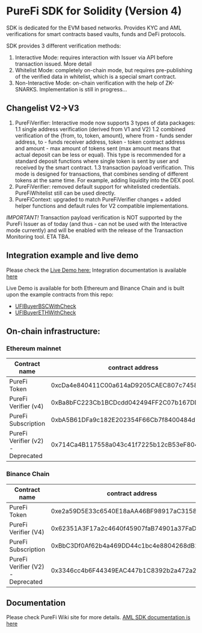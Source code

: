 # PureFi SDK for Solidity (Version 4)

SDK is dedicated for the EVM based networks. Provides KYC and AML verifications for smart contracts based vaults, funds and DeFi protocols. 

SDK provides 3 different verification methods: 
 1. Interactive Mode: requires interaction with Issuer via API before transaction issued. More detail 
 2. Whitelist Mode: completely on-chain mode, but requires pre-publishing of the verified data in whitelist, which is a special smart contract.
 3. Non-Interactive Mode: on-chain verification with the help of ZK-SNARKS. Implementation is still in progress...   

 ## Changelist V2->V3
 1. PureFiVerifier: Interactive mode now supports 3 types of data packages:
    1.1 single address verification (derived from V1 and V2)
    1.2 combined verification of the {from, to, token, amount}, where from - funds sender address, to - funds receiver address, token - token contract address and amount - max amount of tokens sent (max amount means that actual deposit can be less or equal). This type is recommended for a standard deposit functions where single token is sent by user and received by the smart contract.
    1.3 transaction payload verification. This mode is designed for transactions, that combines sending of different tokens at the same time. For example, adding liquidity into the DEX pool. 
2. PureFiVerifier: removed default support for whitelisted credentials. PureFiWhitelist still can be used directly.
2. PureFiContext: upgraded to match PureFiVerifier changes + added helper functions and default rules for V2 compatible implementations. 

*IMPORTANT!* Transaction payload verification is NOT supported by the PureFi Issuer as of today (and thus - can not be used with the Interactive mode currently) and will be enabled with the release of the Transaction Monitoring tool. ETA TBA. 

## Integration example and live demo
Please check the [Live Demo here:](https://frontendsdksolidity.purefi.io/)
Integration documentation is available [here](https://docs.purefi.io/integrate/products/aml-sdk/interactive-mode)

Live Demo is available for both Ethereum and Binance Chain and is built upon the example contracts from this repo:
 * [UFIBuyerBSCWithCheck](./contracts/examples/ex02-filtered_tokenbuyer/UFIBuyerBSCWithCheck.sol)
 * [UFIBuyerETHWithCheck](./contracts/examples/ex02-filtered_tokenbuyer/UFIBuyerETHWithCheck.sol)
## On-chain infrastructure:
### Ethereum mainnet
| Contract name | contract address |
| ----------- | ----------- |
| PureFi Token | 0xcDa4e840411C00a614aD9205CAEC807c7458a0E3 |
| PureFi Verifier (v4) | 0xBa8bFC223Cb1BCDcdd042494FF2C07b167DDC6CA |
| PureFi Subscription | 0xbA5B61DFa9c182E202354F66Cb7f8400484d7071 |
| PureFi Verifier (v2) - Deprecated | 0x714Ca4B117558a043c41f7225b12cB53eF80416e |
### Binance Chain
| Contract name | contract address |
| ----------- | ----------- 
| PureFi Token | 0xe2a59D5E33c6540E18aAA46BF98917aC3158Db0D |
| PureFi Verifier (V4) | 0x62351A3F17a2c4640f45907faB74901a37FaD3C2 |
| PureFi Subscription | 0xBbC3Df0Af62b4a469DD44c1bc4e8804268dB1ea3 |
| PureFi Verifier (V2) - Deprecated| 0x3346cc4b6F44349EAC447b1C8392b2a472a20F27 |

## Documentation
Please check PureFi Wiki site for more details. [AML SDK documentation is here](https://docs.purefi.io/integrate/welcome)
